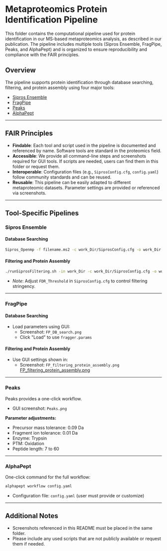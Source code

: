 # Metaproteomics Protein Identification Pipeline

This folder contains the computational pipeline used for protein identification in our MS-based metaproteomics analysis, as described in our publication. The pipeline includes multiple tools (Sipros Ensemble, FragPipe, Peaks, and AlphaPept) and is organized to ensure reproducibility and compliance with the FAIR principles.

## Overview

The pipeline supports protein identification through database searching, filtering, and protein assembly using four major tools:

- [Sipros Ensemble](#sipros-ensemble)
- [FragPipe](#fragpipe)
- [Peaks](#peaks)
- [AlphaPept](#alphapept)

---

## FAIR Principles

- **Findable**: Each tool and script used in the pipeline is documented and referenced by name. Software tools are standard in the proteomics field.
- **Accessible**: We provide all command-line steps and screenshots required for GUI tools. If scripts are needed, users can find them in this folder or request them.
- **Interoperable**: Configuration files (e.g., `SiprosConfig.cfg`, `config.yaml`) follow community standards and can be reused.
- **Reusable**: This pipeline can be easily adapted to different metaproteomic datasets. Parameter settings are provided or referenced via screenshots.

---

## Tool-Specific Pipelines

### Sipros Ensemble

#### Database Searching
```bash
Sipros_Openmp -f filename.ms2 -c work_Dir/SiprosConfig.cfg -o work_Dir
```

#### Filtering and Protein Assembly
```bash
./runSiprosFiltering.sh -in work_Dir -c work_Dir/SiprosConfig.cfg -o work_Dir
```

- *Note*: Adjust `FDR_Threshold` in `SiprosConfig.cfg` to control filtering stringency.

---

### FragPipe

#### Database Searching
- Load parameters using GUI:
  - Screenshot: `FP_DB_search.png`
  - Click "Load" to use `fragger.params`

#### Filtering and Protein Assembly
- Use GUI settings shown in:
  - Screenshot: `FP_filtering_protein_assembly.png` [FP_filtering_protein_assembly.png](./FP_filtering_protein_assembly.png)

---

### Peaks

Peaks provides a one-click workflow.

- GUI screenshot: `Peaks.png`

**Parameter adjustments:**
- Precursor mass tolerance: 0.09 Da
- Fragment ion tolerance: 0.01 Da
- Enzyme: Trypsin
- PTM: Oxidation
- Peptide length: 7 to 60

---

### AlphaPept

One-click command for the full workflow:
```bash
alphapept workflow config.yaml
```

- Configuration file: `config.yaml` (user must provide or customize)

---

## Additional Notes

- Screenshots referenced in this README must be placed in the same folder.
- Please include any used scripts that are not publicly available or request them if needed.


